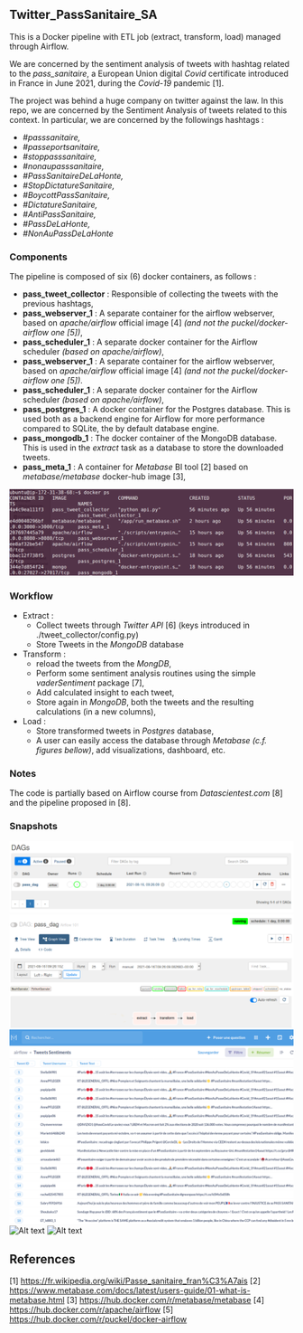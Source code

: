 ## Twitter_PassSanitaire_SA

This is a Docker pipeline with ETL job (extract, transform, load) managed through Airflow.

We are concerned by the sentiment analysis of tweets with hashtag related to the _pass_sanitaire_, a European Union digital *Covid* certificate introduced in France in June 2021, during the *Covid-19* pandemic [1].  

The project was behind a huge company on twitter against the law. In this repo, we are concerned by the Sentiment Analysis of tweets related to this context. In particular, we are concerned by the followings hashtags :

- *#passsanitaire,*
- *#passeportsanitaire,*
- *#stoppasssanitaire,*
- *#nonaupasssanitaire,*
- *#PassSanitaireDeLaHonte,*
- *#StopDictatureSanitaire,*
- *#BoycottPassSanitaire,*
- *#DictatureSanitaire,*
- *#AntiPassSanitaire,*
- *#PassDeLaHonte,*
- *#NonAuPassDeLaHonte*

### Components

The pipeline is composed of six (6) docker containers, as follows : 

- __pass_tweet_collector__ : Responsible of collecting the tweets with the previous hashtags,
- __pass_webserver_1__ : A separate container for the airflow webserver, based on *apache/airflow* official image [4] *(and not the puckel/docker-airflow one [5])*,
- __pass_scheduler_1__ : A separate docker container for the Airflow scheduler *(based on apache/airflow)*,
- __pass_webserver_1__ : A separate container for the airflow webserver, based on *apache/airflow* official image [4] *(and not the puckel/docker-airflow one [5])*.
- __pass_scheduler_1__ : A separate docker container for the Airflow scheduler *(based on apache/airflow)*,
- __pass_postgres_1__ : A docker container for the Postgres database. This is used both as a backend engine for Airflow for more performance compared to SQLite, the by default database engine.
- __pass_mongodb_1__ : The docker container of the MongoDB database. This is used in the *extract* task as a database to store the downloaded tweets.
- __pass_meta_1__ : A container for *Metabase* BI tool [2] based on *metabase/metabase* docker-hub image [3],

![Alt text](images/dockerps.png?raw=true "Title")

### Workflow

- Extract : 
    - Collect tweets through *Twitter API* [6] (keys introduced in ./tweet_collector/config.py)
    - Store Tweets in the *MongoDB* database
- Transform :
    - reload the tweets from the *MongDB*, 
    - Perform some sentiment analysis routines using the simple *vaderSentiment* package [7],
    - Add calculated insight to each tweet,
    - Store again in *MongoDB*, both the tweets and the resulting calculations (in a new columns),
- Load :
    - Store transformed tweets in *Postgres* database,
    - A user can easily access the database through *Metabase* *(c.f. figures bellow)*, add visualizations, dashboard, etc.


### Notes

The code is partially based on Airflow course from *Datascientest.com* [8] and the pipeline proposed in [8]. 

### Snapshots


![Alt text](images/dag.png?raw=true "Title")
![Alt text](images/dag_2.png?raw=true "Title")
![Alt text](images/metabase_01.png?raw=true "Title")
![Alt text](images/metabase_02.png?raw=true "Title")
![Alt text](images/metabase_03.png?raw=true "Title")


## References

[1] https://fr.wikipedia.org/wiki/Passe_sanitaire_fran%C3%A7ais
[2] https://www.metabase.com/docs/latest/users-guide/01-what-is-metabase.html
[3] https://hub.docker.com/r/metabase/metabase
[4] https://hub.docker.com/r/apache/airflow
[5] https://hub.docker.com/r/puckel/docker-airflow


